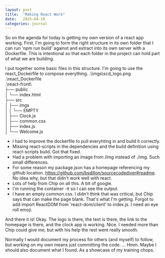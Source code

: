 ```yaml
---
layout: post
title:  "Making React Work"
date:   2025-04-10
categories: journal
---
```

So on the agenda for today is getting my own version of a react app working. First, I'm going to form the right structure in its own folder that I can run 'npm run build' against and extract into its own server with a Dockerfile. This is intentional so that each folder in the project can hold part of what we are building.

I put together some basic files in this structure. I'm going to use the react_Dockerfile to compose everything.
.\imgs\scd_logo.png \
.\react_Dockerfile \
.\react-front\ \
├── public \
│   └── index.html \
├── src \
│   ├── imgs \
│   │   └── EMPTY \
│   ├── Clock.js \
│   ├── common.css \
│   ├── index.js \
│   └── Welcome.js

* I had to improve the dockerfile to pull everyhting in and build it correctly.
* Missing react-scripts in the dependencies and the build definition using react-scripts build. Got that fixed.
* Had a problem with importing an image from /img instead of ./img. Such small differences.
* For some reason my package.json has a homepage referencing my github location. https://github.com/bsdillon/sourcecodediver#readme. No idea why, but that didn't work well with react.
* Lots of help from Chip on all this. A bit of google.
* I'm running the container -it so I can see the output.
* I have an empty common.css. I didn't think that was critical, but Chip says that can make the page blank. That's what I'm getting.
Forgot to add import ReactDOM from 'react-dom/client' to index.js. I need an eye roll emoji.

And there it is! Okay. The logo is there, the text is there, the link to the homepage is there, and the clock app is working. Nice. I needed more than Chip could give me, but with his help the rest went really smooth.

Normally I would document my process for others (and myself) to follow, but working on my own means just committing the code. ... Hmm. Maybe I should also document what I found. As a showcase of my training chops.